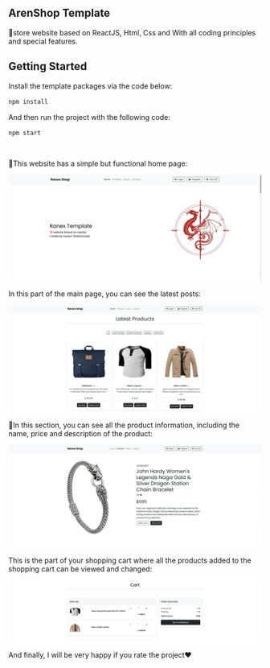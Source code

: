 <h2>ArenShop Template</h2>
<p>🏩store website based on ReactJS, Html, Css and With all coding principles and special features.</p>

## Getting Started

Install the template packages via the code below:

```bash
npm install
```

And then run the project with the following code:

```bash
npm start
```

<br>

<p>💪This website has a simple but functional home page:</p>
<img src="./public/pic.png">
<br>
<p>In this part of the main page, you can see the latest posts:</p>
<img src="./public/pic2.png">
<br>
<p>🌝In this section, you can see all the product information, including the name, price and description of the product:</p>
<img src="./public/pic3.png">
<br>
<p>This is the part of your shopping cart where all the products added to the shopping cart can be viewed and changed:</p>
<img src="./public/pic4.png">
<br>
<p>And finally, I will be very happy if you rate the project❤️</p>
